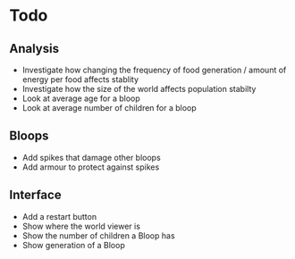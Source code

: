 # Todo

## Analysis

 - Investigate how changing the frequency of food generation / amount of energy per food affects stablity
 - Investigate how the size of the world affects population stabilty
 - Look at average age for a bloop
 - Look at average number of children for a bloop

## Bloops

 - Add spikes that damage other bloops
 - Add armour to protect against spikes

## Interface

  - Add a restart button
  - Show where the world viewer is
  - Show the number of children a Bloop has
  - Show generation of a Bloop
